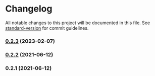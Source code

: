 # Changelog

All notable changes to this project will be documented in this file. See [standard-version](https://github.com/conventional-changelog/standard-version) for commit guidelines.

### [0.2.3](https://github.com/nerdstep/ts-lib-starter/compare/v0.2.2...v0.2.3) (2023-02-07)

### [0.2.2](https://github.com/nerdstep/ts-lib-starter/compare/v0.2.1...v0.2.2) (2021-06-12)

### 0.2.1 (2021-06-12)
